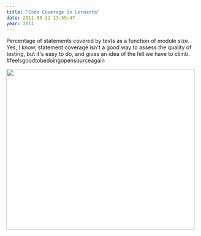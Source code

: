```yaml
---
title: "Code Coverage in Lernanta"
date: 2011-08-22 13:59:47
year: 2011
---
```

Percentage of statements covered by tests as a function of module size. Yes, I know, statement coverage isn't a good way to assess the quality of testing, but it's easy to do, and gives an idea of the hill we have to climb. #feelsgoodtobedoingopensourceagain

<img src="{{'/files/2011/08/index_html_m74ef148b.jpg' | relative_url}}" width="491" height="418" class="centered">
